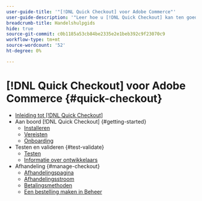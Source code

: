 ```yaml
---
user-guide-title: '"[!DNL Quick Checkout] voor Adobe Commerce"'
user-guide-description: '"Leer hoe u [!DNL Quick Checkout] kan ten goede komen aan uw Adobe Commerce-exemplaar en hoe u de extensie met succes aan boord kunt nemen en kunt instellen."'
breadcrumb-title: Handelshulpgids
hide: true
source-git-commit: c0b1185a53cb84be2335e2e1beb392c9f23070c9
workflow-type: tm+mt
source-wordcount: '52'
ht-degree: 0%

---
```



# [!DNL Quick Checkout] voor Adobe Commerce {#quick-checkout}

- [Inleiding tot [!DNL Quick Checkout]](overview.md)
- Aan boord [!DNL Quick Checkout] {#getting-started}
   - [Installeren](install.md)
   - [Vereisten](prerequisites.md)
   - [Onboarding](onboarding.md)
- Testen en valideren {#test-validate}
   - [Testen](testing.md)
   - [Informatie over ontwikkelaars](developer.md)
- Afhandeling {#manage-checkout}
   - [Afhandelingspagina](checkout-page.md)
   - [Afhandelingsstroom](checkout-flow.md)
   - [Betalingsmethoden](payment-methods.md)
   - [Een bestelling maken in Beheer](create-order-admin.md)
